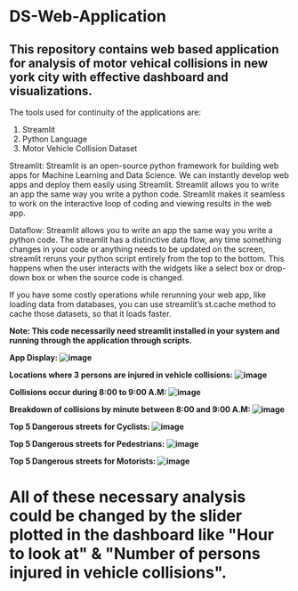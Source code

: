 # DS-Web-Application

## This repository contains web based application for analysis of motor vehical collisions in new york city with effective dashboard and visualizations.

The tools used for continuity of the applications are:
1. Streamlit
2. Python Language
3. Motor Vehicle Collision Dataset

Streamlit: Streamlit is an open-source python framework for building web apps for Machine Learning and Data Science. We can instantly develop web apps and deploy them easily using Streamlit. Streamlit allows you to write an app the same way you write a python code. Streamlit makes it seamless to work on the interactive loop of coding and viewing results in the web app.

Dataflow: Streamlit allows you to write an app the same way you write a python code. The streamlit has a distinctive data flow, any time something changes in your code or anything needs to be updated on the screen, streamlit reruns your python script entirely from the top to the bottom. This happens when the user interacts with the widgets like a select box or drop-down box or when the source code is changed.

If you have some costly operations while rerunning your web app, like loading data from databases, you can use streamlit’s st.cache method to cache those datasets, so that it loads faster.

<b>Note: This code necessarily need streamlit installed in your system and running through the application through scripts.
  
App Display:
![image](https://user-images.githubusercontent.com/86974424/172062629-245a3ca3-d6b7-4ed4-b714-697dfb75af79.png)
  
Locations where 3 persons are injured in vehicle collisions:
![image](https://user-images.githubusercontent.com/86974424/172062714-d690ad9b-cc64-45d6-b94e-8c0025982461.png)

Collisions occur during 8:00 to 9:00 A.M:
![image](https://user-images.githubusercontent.com/86974424/172062860-43abb3c2-1e49-4133-b735-26820f4b45de.png)

Breakdown of collisions by minute between 8:00 and 9:00 A.M:
![image](https://user-images.githubusercontent.com/86974424/172062915-9f4fdfe6-db8f-4b51-a4d0-956056fa1acf.png)

Top 5 Dangerous streets for Cyclists:
![image](https://user-images.githubusercontent.com/86974424/172062980-86ea5267-64d1-4d40-bdc5-36269566ab28.png)
  
Top 5 Dangerous streets for Pedestrians:
![image](https://user-images.githubusercontent.com/86974424/172063026-ab8d3007-7a1f-4049-aa7f-cfd776314463.png)

Top 5 Dangerous streets for Motorists:
![image](https://user-images.githubusercontent.com/86974424/172063064-07aa04bc-c2d0-4624-8472-93fa576c986b.png)

# All of these necessary analysis could be changed by the slider plotted in the dashboard like "Hour to look at" & "Number of persons injured in vehicle collisions".
